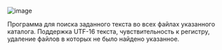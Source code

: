 ![image](https://github.com/user-attachments/assets/f2ead7ba-49b2-4acc-b3cd-557741463707)

Программа для поиска заданного текста во всех файлах указанного каталога. Поддержка UTF-16 текста, чувствительность к регистру, удаление файлов в которых не было найдено указанное.
